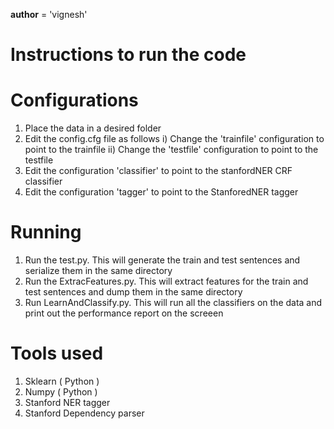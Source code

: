 __author__ = 'vignesh'

Instructions to run the code
============================

Configurations
===============

1. Place the data in a desired folder
2. Edit the config.cfg file as follows
    i) Change the 'trainfile' configuration to point to the trainfile
    ii) Change the 'testfile' configuration to point to the testfile
3. Edit the configuration 'classifier' to point to the stanfordNER CRF classifier
4. Edit the configuration 'tagger' to point to the StanforedNER tagger

Running
=======

1. Run the test.py. This will generate the train and test sentences and serialize them in the same directory
2. Run the ExtracFeatures.py. This will extract features for the train and test sentences and dump them in the
    same directory
3. Run LearnAndClassify.py. This will run all the classifiers on the data and print out the performance report
    on the screeen


Tools used
==========

1. Sklearn ( Python )
2. Numpy ( Python )
3. Stanford NER tagger
4. Stanford Dependency parser